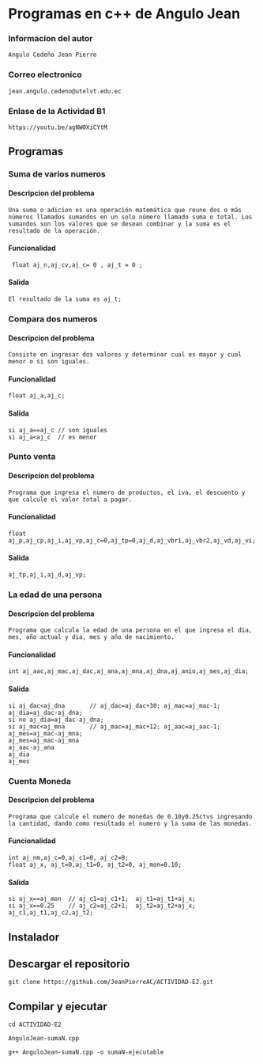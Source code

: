 # Programas en c++ de Angulo Jean
### Informacion del autor
`Angulo Cedeño Jean Pierre`
### Correo electronico
`jean.angulo.cedeno@utelvt.edu.ec`
### Enlase de la Actividad B1
`https://youtu.be/agNW0XiCYtM`

##  Programas
###  Suma de varios numeros
#### Descripcion del problema
```
Una suma o adicion es una operación matemática que reune dos o más números llamados sumandos en un solo número llamado suma o total. Los sumandos son los valores que se desean combinar y la suma es el resultado de la operación.
```
#### Funcionalidad
```
 float aj_n,aj_cv,aj_c= 0 , aj_t = 0 ;
```
#### Salida
```
El resultado de la suma es aj_t;
```

### Compara dos numeros
#### Descripcion del problema
```
Consiste en ingresar dos valores y determinar cual es mayor y cual menor o si son iguales.
```
#### Funcionalidad
```
float aj_a,aj_c;
```
#### Salida
```
si aj_a==aj_c // son iguales
si aj_a<aj_c  // es menor
```
###  Punto venta
#### Descripcion del problema
```
Programa que ingresa el numero de productos, el iva, el descuento y que calcule el valor total a pagar.
```
#### Funcionalidad
```
float aj_p,aj_cp,aj_i,aj_vp,aj_c=0,aj_tp=0,aj_d,aj_vbr1,aj_vbr2,aj_vd,aj_vi;
```
#### Salida
```
aj_tp,aj_i,aj_d,aj_vp;
```
### La edad de una persona
#### Descripcion del problema
```
Programa que calcula la edad de una persona en el que ingresa el dia, mes, año actual y dia, mes y año de nacimiento.
```
#### Funcionalidad
```
int aj_aac,aj_mac,aj_dac,aj_ana,aj_mna,aj_dna,aj_anio,aj_mes,aj_dia;
```
#### Salida
```
si aj_dac<aj_dna       // aj_dac=aj_dac+30; aj_mac=aj_mac-1; aj_dia=aj_dac-aj_dna;
si no aj_dia=aj_dac-aj_dna;
si aj_mac<aj_mna       // aj_mac=aj_mac+12; aj_aac=aj_aac-1; aj_mes=aj_mac-aj_mna;
aj_mes=aj_mac-aj_mna
aj_aac-aj_ana
aj_dia
aj_mes
```
###  Cuenta Moneda
#### Descripcion del problema
```
Programa que calcule el numero de monedas de 0.10y0.25ctvs ingresando la cantidad, dando como resultado el numero y la suma de las monedas.
```
#### Funcionalidad
```
int aj_nm,aj_c=0,aj_c1=0, aj_c2=0;
float aj_x, aj_t=0,aj_t1=0, aj_t2=0, aj_mon=0.10;
```
#### Salida
```
si aj_x==aj_mon  // aj_c1=aj_c1+1;  aj_t1=aj_t1+aj_x;
si aj_x==0.25    // aj_c2=aj_c2+1;  aj_t2=aj_t2+aj_x;
aj_c1,aj_t1,aj_c2,aj_t2;
```
## Instalador
## Descargar el repositorio
```
git clone https://github.com/JeanPierreAC/ACTIVIDAD-E2.git
```
## Compilar y ejecutar
```
cd ACTIVIDAD-E2
```
```
AnguloJean-sumaN.cpp
```
```
g++ AnguloJean-sumaN.cpp -o sumaN-ejecutable
```
